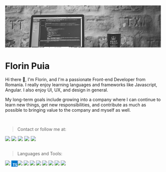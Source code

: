 ![Front-end Developer](https://github.com/qFlorin/qFlorin/blob/master/pexels-negative-space-169573.jpg)

# Florin Puia

Hi there 👋, I'm Florin, and I'm a passionate Front-end Developer from Romania. I really enjoy learning languages and frameworks like Javascript, Angular. I also enjoy UI, UX, and design in general. 

My long-term goals include growing into a company where I can continue to learn new things, get new responsibilities, and contribute as much as possible to bringing value to the company and myself as well.

<br />

> Contact or follow me at:

<a href="https://www.facebook.com/florinpuia23/">
  <img align="left" width="20px" src="https://upload.wikimedia.org/wikipedia/commons/thumb/f/fb/Facebook_icon_2013.svg/768px-Facebook_icon_2013.svg.png" />
</a>
<a href="florin.puia@gmail.com">
  <img align="left" width="21px" src="https://www.iconfinder.com/data/icons/social-icons-circular-color/512/gmail-512.png" />
</a>
<a href="https://www.linkedin.com/in/florin-puia-330552181/">
  <img align="left" width="21px" src="https://www.iconfinder.com/data/icons/logotypes/32/square-linkedin-512.png" />
</a>
<a href="https://www.instagram.com/puia94/">
  <img align="left" width="21px" src="https://www.freepngimg.com/thumb/logo/62372-computer-neon-instagram-icons-hd-image-free-png.png" />
</a>
<a href="https://twitter.com/FlorinPuia1">
  <img align="left" width="21px" src="https://www.freepnglogos.com/uploads/twitter-logo-png/twitter-logo-vector-png-clipart-1.png" />
</a>

<br />
<br />

> Languages and Tools: 

<a href="https://github.com/qFlorin">
  <img align="left" width="20px" src="https://www.freepnglogos.com/uploads/javascript-png/javascript-vector-logo-yellow-png-transparent-javascript-vector-12.png" />
</a>
<a href="https://github.com/qFlorin">
  <img align="left" width="20px" src="https://raw.githubusercontent.com/github/explore/80688e429a7d4ef2fca1e82350fe8e3517d3494d/topics/typescript/typescript.png" />
</a>
<a href="https://github.com/qFlorin">
  <img align="left" width="20px" src="https://www.iconfinder.com/data/icons/logos-and-brands/512/21_Angular_logo_logos-512.png" />
</a>
<a href="https://github.com/qFlorin">
  <img align="left" width="20px" src="https://upload.wikimedia.org/wikipedia/commons/thumb/6/61/HTML5_logo_and_wordmark.svg/512px-HTML5_logo_and_wordmark.svg.png" />
</a>
<a href="https://github.com/qFlorin">
  <img align="left" width="20px" src="https://lh3.googleusercontent.com/proxy/QHkhU0i9rDbbvWY704zPb45uOvw97duSqo32WygapdxCEs4chR_agdDJU2wzWBllnA2_YY-XVIuiFiHcB6rZaIx5QVmb_YFFYIvHd4pO4DdJDnKWRjmeXf2HTRS24aRybUpy3I20wptKteDKBo4" />
</a>
<a href="https://github.com/qFlorin">
  <img align="left" width="20px" src="https://upload.wikimedia.org/wikipedia/commons/thumb/3/3f/Git_icon.svg/1024px-Git_icon.svg.png" />
</a>
<a href="https://github.com/qFlorin">
  <img align="left" width="20px" src="https://www.uokpl.rs/fpng/f/172-1729529_bootstrap-bootstrap-4.png" />
</a>
<a href="https://github.com/qFlorin">
  <img align="left" width="20px" src="https://cdn.iconscout.com/icon/free/png-512/sass-226054.png" />
</a>
<a href="https://github.com/qFlorin">
  <img align="left" width="20px" src="https://image.flaticon.com/icons/png/512/2165/2165004.png" />
</a>
<a href="https://github.com/qFlorin">
  <img align="left" width="20px" src="https://img.icons8.com/color/452/npm.png" />
</a>



